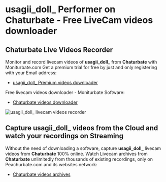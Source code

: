 # usagii_doll_ Performer on Chaturbate - Free LiveCam videos downloader

## Chaturbate Live Videos Recorder

Monitor and record livecam videos of **usagii_doll_** from **Chaturbate** with Moniturbate.com
Get a premium trial for free by just and only registering with your Email address:
* [usagii_doll_ Premium videos downloader](https://moniturbate.com/request-demo-licence-key.html)

Free livecam videos downloader - Moniturbate Software:
* [Chaturbate videos downloader](https://moniturbate.com/moniturbate-download-software.html)

![usagii_doll_ livecam videos recorder](https://peachurnet.com/templates/moniturbate-software.png)


## Capture usagii_doll_ videos from the Cloud and watch your recordings on Streaming

Without the need of downloading a software, capture **usagii_doll_** livecam videos from **Chaturbate** 100% online.
Watch Livecam archives from **Chaturbate** unlimitedly from thousands of existing recordings, only on Peachurbate.com and its websites network:
* [Chaturbate videos archives](https://peachurnet.com/)
